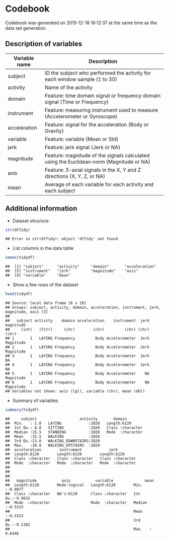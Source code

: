 Codebook
========
Codebook was generated on 2015-12-18 16:12:37 at the same time as the data set generation.

Description of variables
------------------------

Variable name    | Description
-----------------|------------
subject          | ID the subject who performed the activity for each window sample (1 to 30)
activity         | Name of the activity
domain       	 | Feature: time domain signal or frequency domain signal (Time or Frequency)
instrument   	 | Feature: measuring instrument used to measure (Accelerometer or Gyroscope)
acceleration 	 | Feature: signal for the acceleration (Body or Gravity)
variable     	 | Feature: variable (Mean or Std)
jerk         	 | Feature: jerk signal (Jerk or NA)
magnitude    	 | Feature: magnitude of the signals calculated using the Euclidean norm (Magnitude or NA)
axis         	 | Feature: 3-axial signals in the X, Y and Z directions (X, Y, Z, or NA)
mean        	 | Average of each variable for each activity and each subject



Additional information
----------------------

* Dataset structure


```r
str(dtTidy)
```

```
## Error in str(dtTidy): object 'dtTidy' not found
```

* List columns in the data table


```r
names(tidydf)
```

```
##  [1] "subject"      "activity"     "domain"       "acceleration"
##  [5] "instrument"   "jerk"         "magnitude"    "axis"        
##  [9] "variable"     "mean"
```

* Show a few rows of the dataset


```r
head(tidydf)
```

```
## Source: local data frame [6 x 10]
## Groups: subject, activity, domain, acceleration, instrument, jerk, magnitude, axis [3]
## 
##   subject activity    domain acceleration    instrument  jerk magnitude
##     (int)   (fctr)     (chr)        (chr)         (chr) (chr)     (chr)
## 1       1   LAYING Frequency         Body Accelerometer  Jerk Magnitude
## 2       1   LAYING Frequency         Body Accelerometer  Jerk Magnitude
## 3       1   LAYING Frequency         Body Accelerometer  Jerk        NA
## 4       1   LAYING Frequency         Body Accelerometer  Jerk        NA
## 5       1   LAYING Frequency         Body Accelerometer    NA Magnitude
## 6       1   LAYING Frequency         Body Accelerometer    NA Magnitude
## Variables not shown: axis (lgl), variable (chr), mean (dbl)
```

* Summary of variables


```r
summary(tidydf)
```

```
##     subject                   activity       domain         
##  Min.   : 1.0   LAYING            :1020   Length:6120       
##  1st Qu.: 8.0   SITTING           :1020   Class :character  
##  Median :15.5   STANDING          :1020   Mode  :character  
##  Mean   :15.5   WALKING           :1020                     
##  3rd Qu.:23.0   WALKING_DOWNSTAIRS:1020                     
##  Max.   :30.0   WALKING_UPSTAIRS  :1020                     
##  acceleration        instrument            jerk          
##  Length:6120        Length:6120        Length:6120       
##  Class :character   Class :character   Class :character  
##  Mode  :character   Mode  :character   Mode  :character  
##                                                          
##                                                          
##                                                          
##   magnitude           axis           variable              mean        
##  Length:6120        Mode:logical   Length:6120        Min.   :-0.9977  
##  Class :character   NA's:6120      Class :character   1st Qu.:-0.9632  
##  Mode  :character                  Mode  :character   Median :-0.5313  
##                                                       Mean   :-0.5323  
##                                                       3rd Qu.:-0.1302  
##                                                       Max.   : 0.6446
```


